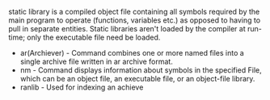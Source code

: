 static library is a compiled object file containing all symbols required by the main program to operate (functions, variables etc.) as opposed to having to pull in separate entities. Static libraries aren't loaded by the compiler at run-time; only the executable file need be loaded.

* ar(Archiever) - Command combines one or more named files into a single archive file written in ar archive format.
* nm - Command displays information about symbols in the specified File, which can be an object file, an executable file, or an object-file library. 
* ranlib - Used for  indexing an achieve
